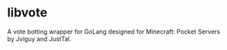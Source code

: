 # libvote
A vote botting wrapper for GoLang designed for Minecraft: Pocket Servers by Jviguy and JustTal.
